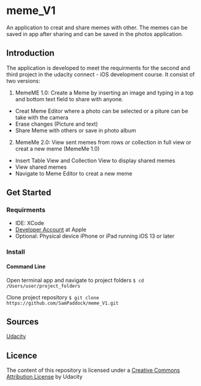 # meme_V1
An application to creat and share memes with other. The memes can be saved in app after sharing and can be saved in the photos application.


## Introduction

The application is developed to meet the requirments for the second and third project in the udacity connect - iOS development course.
It consist of two versions:

1. MemeME 1.0:
Create a Meme by inserting an image and typing in a top and bottom text field to share with anyone.
* Creat Meme Editor where a photo can be selected or a piture can be take with the camera
* Erase changes (Picture and text)
* Share Meme with others or save in photo album

2. MemeMe 2.0:
View sent memes from rows or collection in full view or creat a new meme (MemeMe 1.0)
* Insert Table View and Collection View to display shared memes
* View shared memes
* Navigate to Meme Editor to creat a new meme
 
## Get Started

### Requirments
* IDE: XCode
* [Developer Account](https://developer.apple.com/) at Apple
* Optional: Physical device iPhone or iPad running iOS 13 or later

### Install

#### Command Line

Open terminal app and navigate to project folders
`$ cd /Users/user/project_folders`

Clone project repository
`$ git clone https://github.com/SamPaddock/meme_V1.git`

## Sources
[Udacity](https://www.udacity.com/course/ios-developer-nanodegree--nd003)

## Licence
The content of this repository is licensed under a [Creative Commons Attribution License](https://creativecommons.org/licenses/by/3.0/us/) by Udacity
